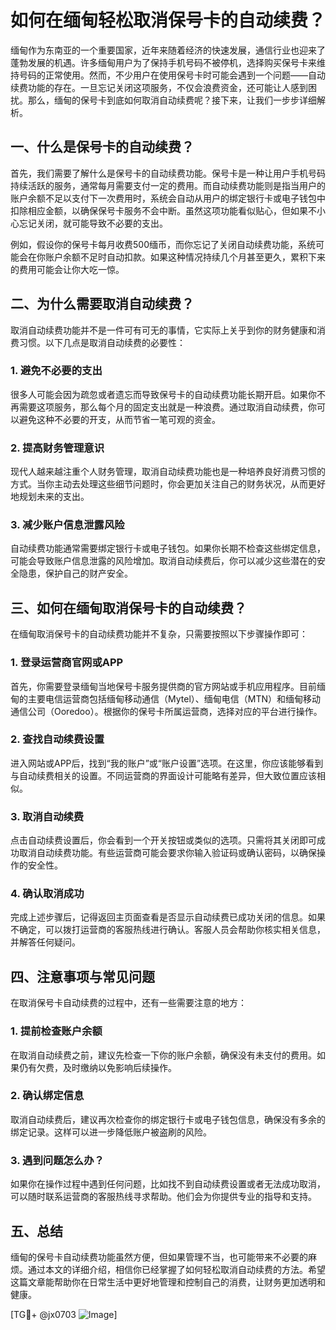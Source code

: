# 如何在缅甸轻松取消保号卡的自动续费？

缅甸作为东南亚的一个重要国家，近年来随着经济的快速发展，通信行业也迎来了蓬勃发展的机遇。许多缅甸用户为了保持手机号码不被停机，选择购买保号卡来维持号码的正常使用。然而，不少用户在使用保号卡时可能会遇到一个问题——自动续费功能的存在。一旦忘记关闭这项服务，不仅会浪费资金，还可能让人感到困扰。那么，缅甸的保号卡到底如何取消自动续费呢？接下来，让我们一步步详细解析。

## 一、什么是保号卡的自动续费？

首先，我们需要了解什么是保号卡的自动续费功能。保号卡是一种让用户手机号码持续活跃的服务，通常每月需要支付一定的费用。而自动续费功能则是指当用户的账户余额不足以支付下一次费用时，系统会自动从用户的绑定银行卡或电子钱包中扣除相应金额，以确保保号卡服务不会中断。虽然这项功能看似贴心，但如果不小心忘记关闭，就可能导致不必要的支出。

例如，假设你的保号卡每月收费500缅币，而你忘记了关闭自动续费功能，系统可能会在你账户余额不足时自动扣款。如果这种情况持续几个月甚至更久，累积下来的费用可能会让你大吃一惊。

## 二、为什么需要取消自动续费？

取消自动续费功能并不是一件可有可无的事情，它实际上关乎到你的财务健康和消费习惯。以下几点是取消自动续费的必要性：

### 1. 避免不必要的支出

很多人可能会因为疏忽或者遗忘而导致保号卡的自动续费功能长期开启。如果你不再需要这项服务，那么每个月的固定支出就是一种浪费。通过取消自动续费，你可以避免这种不必要的开支，从而节省一笔可观的资金。

### 2. 提高财务管理意识

现代人越来越注重个人财务管理，取消自动续费功能也是一种培养良好消费习惯的方式。当你主动去处理这些细节问题时，你会更加关注自己的财务状况，从而更好地规划未来的支出。

### 3. 减少账户信息泄露风险

自动续费功能通常需要绑定银行卡或电子钱包。如果你长期不检查这些绑定信息，可能会导致账户信息泄露的风险增加。取消自动续费后，你可以减少这些潜在的安全隐患，保护自己的财产安全。

## 三、如何在缅甸取消保号卡的自动续费？

在缅甸取消保号卡的自动续费功能并不复杂，只需要按照以下步骤操作即可：

### 1. 登录运营商官网或APP

首先，你需要登录缅甸当地保号卡服务提供商的官方网站或手机应用程序。目前缅甸的主要电信运营商包括缅甸移动通信（Mytel）、缅甸电信（MTN）和缅甸移动通信公司（Ooredoo）。根据你的保号卡所属运营商，选择对应的平台进行操作。

### 2. 查找自动续费设置

进入网站或APP后，找到“我的账户”或“账户设置”选项。在这里，你应该能够看到与自动续费相关的设置。不同运营商的界面设计可能略有差异，但大致位置应该相似。

### 3. 取消自动续费

点击自动续费设置后，你会看到一个开关按钮或类似的选项。只需将其关闭即可成功取消自动续费功能。有些运营商可能会要求你输入验证码或确认密码，以确保操作的安全性。

### 4. 确认取消成功

完成上述步骤后，记得返回主页面查看是否显示自动续费已成功关闭的信息。如果不确定，可以拨打运营商的客服热线进行确认。客服人员会帮助你核实相关信息，并解答任何疑问。

## 四、注意事项与常见问题

在取消保号卡自动续费的过程中，还有一些需要注意的地方：

### 1. 提前检查账户余额

在取消自动续费之前，建议先检查一下你的账户余额，确保没有未支付的费用。如果仍有欠费，及时缴纳以免影响后续操作。

### 2. 确认绑定信息

取消自动续费后，建议再次检查你的绑定银行卡或电子钱包信息，确保没有多余的绑定记录。这样可以进一步降低账户被盗刷的风险。

### 3. 遇到问题怎么办？

如果你在操作过程中遇到任何问题，比如找不到自动续费设置或者无法成功取消，可以随时联系运营商的客服热线寻求帮助。他们会为你提供专业的指导和支持。

## 五、总结

缅甸的保号卡自动续费功能虽然方便，但如果管理不当，也可能带来不必要的麻烦。通过本文的详细介绍，相信你已经掌握了如何轻松取消自动续费的方法。希望这篇文章能帮助你在日常生活中更好地管理和控制自己的消费，让财务更加透明和健康。

[TG💪+ @jx0703 ![Image](https://github.com/user-attachments/assets/dbca1d08-cadb-493c-b0ec-ad6f7a83f270)]